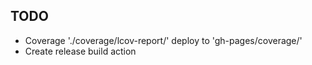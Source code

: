 ## TODO

-   Coverage './coverage/lcov-report/' deploy to 'gh-pages/coverage/'
-   Create release build action

